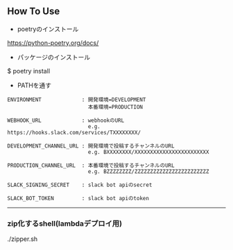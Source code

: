 ## How To Use

- poetryのインストール

https://python-poetry.org/docs/

- パッケージのインストール

$ poetry install

- PATHを通す

```
ENVIRONMENT             : 開発環境=DEVELOPMENT
                          本番環境=PRODUCTION

WEBHOOK_URL             : webhookのURL
                          e.g. https://hooks.slack.com/services/TXXXXXXXX/

DEVELOPMENT_CHANNEL_URL : 開発環境で投稿するチャンネルのURL
                          e.g. BXXXXXXXX/XXXXXXXXXXXXXXXXXXXXXXXX

PRODUCTION_CHANNEL_URL  : 本番環境で投稿するチャンネルのURL
                          e.g. BZZZZZZZZ/ZZZZZZZZZZZZZZZZZZZZZZZZ

SLACK_SIGNING_SECRET    : slack bot apiのsecret

SLACK_BOT_TOKEN         : slack bot apiのtoken
```

---

### zip化するshell(lambdaデプロイ用)

./zipper.sh
